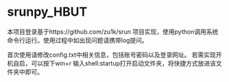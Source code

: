 # srunpy_HBUT
本项目登录基于https://github.com/zu1k/srun 项目实现，使用python调用系统命令行运行。使用过程中如出现问题请携带log提问。

首次使用请修改config.txt中相关信息，包括账号密码以及登录网址。
若需实现开机自启，可以按下win+r 输入shell:startup打开启动文件夹，将快捷方式放进该文件夹中即可。
